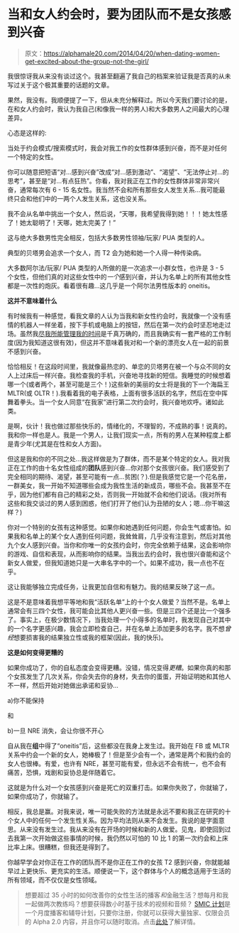 # 当和女人约会时，要为团队而不是女孩感到兴奋

> 原文：<https://alphamale20.com/2014/04/20/when-dating-women-get-excited-about-the-group-not-the-girl/>

我很惊讶我从来没有谈过这个。我甚至翻遍了我自己的档案来验证我是否真的从未写过关于这个极其重要的话题的文章。

果然，我没有。我顺便提了一下，但从未充分解释过。所以今天我们要讨论的是，在和女人约会时，我认为我自己(和像我一样的男人)和大多数男人之间最大的心理差异。

心态是这样的:

当处于约会模式/搜索模式时，我会对我工作的女性群体感到兴奋，而不是对任何一个特定的女性。

你可以随意把短语“对...感到兴奋”改成“对...感到激动”、“渴望”、“无法停止对...的思考”，甚至是“对...有点狂热”。你看，我对我正在工作的女性群体非常非常兴奋，通常每次有 6 - 15 名女性。我当然不会和所有那些女人发生关系...我可能最终只会和他们中的一两个人发生关系，这也没关系。

我不会从名单中挑出一个女人，然后说，“天哪，我希望我得到她！！！她太性感了！她太聪明了！天哪，她太完美了！”

这与绝大多数男性完全相反，包括大多数男性领袖/玩家/ PUA 类型的人。

典型的贝塔男会追求一个女人，而 T2 会为她和她一个人得一种传染病。

大多数阿尔法/玩家/ PUA 类型的人所做的是一次追求一小群女性，也许是 3 - 5 个女性，但他们真的对这些女性中的*一个*感到兴奋，并认为名单上的所有其他女性都是一次性的炮灰。看着很有趣...这几乎是一个阿尔法男性版本的 oneitis。

**这并不意味着什么**

有时候我有一种感觉，看我文章的人认为当我和新女性约会时，我就像一个没有感情的机器人一样坐着，按下手机或电脑上的按钮，然后在第一次约会时坚忍地走过场。虽然我[尽我所能管理我的时间](http://www.sublimeyourtime.com)是千真万确的，而且我确实有一套严格的工作制度(因为我知道这很有效)，但这并不意味着我对和一个新的漂亮女人在一起的前景不感到兴奋。

恰恰相反！在这段时间里，我就像最热恋的、单恋的贝塔男在被一个与众不同的女人上过床后一样兴奋。我检查我的手机，兴奋地寻找新的短信。我睡觉的时候想着哪一个(或者两个，甚至可能是三个！)这些新的美丽的女士将是我的下一个海扁王 MLTR(或 OLTR！).我看着我的电子表格，上面有很多活跃的名字，然后在空中挥舞着拳头。当一个女人同意“在我家”进行第二次约会时，我兴奋地欢呼。诸如此类。

是啊，伙计！我也做过那些快乐的，情绪化的，不理智的，不成熟的事！说真的。我和你一样也是人。我是一个男人，让我们现实一点，所有的男人在某种程度上都是青少年(尤其是在性和女人方面)。

但这是我和你的不同之处...我这样做是为了群体，而不是某个特定的女人。我对我正在工作的由十名女性组成的**团队**感到兴奋...你对那个女孩很兴奋。我们感受到了完全相同的期待、渴望，甚至可能有一点...贫困(？).但是我感觉它是一个花名册，一群美女，我一开始不知道哪些会成为我性生活的新成员，哪些不会。我甚至不在乎，因为他们都有自己的精彩之处，否则我一开始就不会和他们说话。(我对所有这些和我交谈过的男人感到困惑，他们打开了他们认为丑陋的女人；嗯...你干嘛这样？)

你对一个特别的女孩有这种感觉。如果你和她遇到任何问题，你会生气或害怕。如果我和名单上的某个女人遇到任何问题，我耸耸肩，几乎没有注意到，然后对其他九个女人感到兴奋。当你和你唯一的女孩约会时，你完全依赖于结果，这会影响你的游戏、自信和表现，从而影响你的结果。当我出去约会时，我也很兴奋能和这个新女人做爱，但我知道她只是一大串名字中的一个。如果不成功，我一点也不在乎。

这让我能够独立完成任务，让我更加自信和有魅力。我的结果反映了这一点。

这是不是意味着我想平等地和我“活跃名单”上的十个女人做爱？当然不是。名单上通常会有三四个女性，我可能会比其他人更兴奋一些。但是三四个还是比一个强多了。事实上，在极少数情况下，当我处理一个小得多的名单时，我发现自己对其中的一个名字更感兴趣，我会立即检查自己，并在名单上添加更多的名字。我不想*曾经*想要损害我的结果独立性或我的框架(因此，我的快乐)。

**这是如何变得更糟的**

如果你成功了，你的自私态度会变得更糟。没错，情况变得*更糟*。如果你真的和那个女孩发生了几次关系，你会失去你的身材，失去你的蛋蛋，开始证明她和其他人不一样，然后开始对她做出承诺和妥协...

a)你不能保持

和

b)一旦 NRE 消失，会让你很不开心

自从我在**组**中得了“oneitis”后，这些都没在我身上发生过。我开始在 FB 或 MLTR 关系中约会一个新的女人，她棒极了！但是至少会有一个，通常是两个和我约会的女人也很棒。有爱，也许有 NRE，甚至可能有爱，但永远不会有统一，也不会有痛苦，恐惧，戏剧和妥协总是伴随着它。

这就是为什么对一个女孩感到兴奋是死亡的双重打击。如果你失败了，你就输了，如果你成功了，你就输了。

相反，我总是赢。对我来说，唯一可能失败的方法就是永远不要和我正在研究的十个女人中的任何一个发生性关系。因为平均法则从来不会发生。我说的是字面意思。从来没有发生过。我从来没有在开场的时候和新的人做爱。见鬼，即使回到过去我第一次开始做这些事情的时候，我仍然以可怕的 10 比 1 的第一次约会和上床比率上床。很糟糕，但我还是得到了。

你越早学会对你正在工作的团队而不是你正在工作的女孩 T2 感到兴奋，你就能越早过上更快乐、更充实的生活。顺便说一下，这个群体与个人的概念适用于生活的所有领域，而不仅仅是女性领域。

> 想要超过 35 小时的如何改善你的女性生活的播客*和*金融生活？想每月和我一起做两次教练吗？想要获得数小时基于技术的视频和音频？ [SMIC 计划](https://alphamale20.kartra.com/page/vIL17)是一个月度播客和辅导计划，只要你注册，你就可以获得大量独家、仅限会员的 Alpha 2.0 内容，并且你可以随时取消。点击[此处](https://alphamale20.kartra.com/page/vIL17)了解详情。
> 
> 